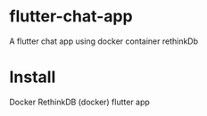 # flutter-chat-app

A flutter chat app using docker container rethinkDb

# Install

Docker
RethinkDB (docker)
flutter app
